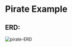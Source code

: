 # Pirate Example

## ERD:

![pirate-ERD](http://www.plantuml.com/plantuml/proxy?cache=no&src=https://raw.githubusercontent.com/proflauracutler/plantuml-markdown/master/uml-diagrams/pirate-example/pirate-erd.plantuml)